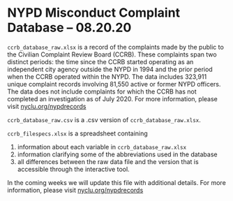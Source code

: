 # NYPD Misconduct Complaint Database – 08.20.20

`ccrb_database_raw.xlsx` is a record of the complaints made by the public to the Civilian Complaint Review Board (CCRB). These complaints span two distinct periods: the time since the CCRB started operating as an independent city agency outside the NYPD in 1994 and the prior period when the CCRB operated within the NYPD. The data includes 323,911 unique complaint records involving 81,550 active or former NYPD officers. The data does not include complaints for which the CCRB has not completed an investigation as of July 2020. For more information, please visit [nyclu.org/nypdrecords](https://nyclu.org/nypdrecords)

`ccrb_database_raw.csv` is a .csv version of `ccrb_database_raw.xlsx`.

`ccrb_filespecs.xlsx` is a spreadsheet containing

1. information about each variable in `ccrb_database_raw.xlsx`
2. information clarifying some of the abbreviations used in the database
3. all differences between the raw data file and the version that is accessible through the interactive tool.

In the coming weeks we will update this file with additional details. For more information, please visit [nyclu.org/nypdrecords](https://nyclu.org/nypdrecords)
